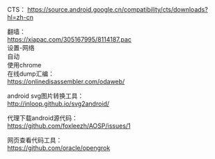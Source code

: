CTS：
https://source.android.google.cn/compatibility/cts/downloads?hl=zh-cn   

翻墙：   
https://xiapac.com/305167995/8114187.pac   
设置-网络    
   自动   
   使用chrome   
在线dump汇编：   
   https://onlinedisassembler.com/odaweb/  
   
android svg图片转换工具：   
   http://inloop.github.io/svg2android/   
   
代理下载android源代码：   
   https://github.com/foxleezh/AOSP/issues/1    
   
网页查看代码工具：   
   https://github.com/oracle/opengrok



